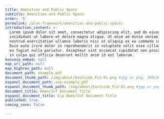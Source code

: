 ```yaml
---
title: Amenities and Public Space
subtitle: Amenities and Public Space
order: '5'
permalink: /plan-framework/amenities-and-public-space/
introduction_content: >-
  Lorem ipsum dolor sit amet, consectetur adipiscing elit, sed do eiusmod tempor
  incididunt ut labore et dolore magna aliqua. Ut enim ad minim veniam, quis
  nostrud exercitation ullamco laboris nisi ut aliquip ex ea commodo consequat.
  Duis aute irure dolor in reprehenderit in voluptate velit esse cillum dolore
  eu fugiat nulla pariatur. Excepteur sint occaecat cupidatat non proident, sunt
  in culpa qui officia deserunt mollit anim id est laborum.
konveio_embed: null
map_url_path: null
map_highres_path: null
document_path: example.pdf
document_thumb_path: /img/about/Eastside_FLU-01.png #jpg or png, 300x300 max
espanol_document_path: esp-example.pdf
espanol_document_thumb_path: /img/about/Eastside_FLU-01.png #jpg or png, 300x300 max
document_title: Amen/Inf Document Title
espanol_document_title: Esp Amen/Inf Document Title
published: true
coming_soon: false

---
```

